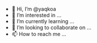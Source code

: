 - 👋 Hi, I’m @yaqkoa
- 👀 I’m interested in ...
- 🌱 I’m currently learning ...
- 💞️ I’m looking to collaborate on ...
- 📫 How to reach me ...

<!---
yaqkoa/yaqkoa is a ✨ special ✨ repository because its `README.md` (this file) appears on your GitHub profile.
You can click the Preview link to take a look at your changes.
--->
